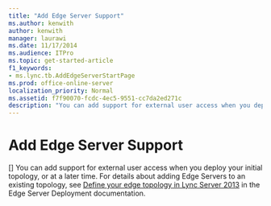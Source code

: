 ```yaml
---
title: "Add Edge Server Support"
ms.author: kenwith
author: kenwith
manager: laurawi
ms.date: 11/17/2014
ms.audience: ITPro
ms.topic: get-started-article
f1_keywords:
- ms.lync.tb.AddEdgeServerStartPage
ms.prod: office-online-server
localization_priority: Normal
ms.assetid: f7f90070-fcdc-4ec5-9551-cc7da2ed271c
description: "You can add support for external user access when you deploy your initial topology, or at a later time. For details about adding Edge Servers to an existing topology, see Define your edge topology in Lync Server 2013 in the Edge Server Deployment documentation."
---
```


# Add Edge Server Support
[]
You can add support for external user access when you deploy your initial topology, or at a later time. For details about adding Edge Servers to an existing topology, see [Define your edge topology in Lync Server 2013](define-your-edge-topology.md) in the Edge Server Deployment documentation. 
  

